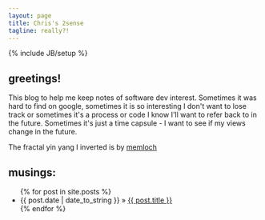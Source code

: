 ```yaml
---
layout: page
title: Chris's 2sense
tagline: really?!
---
```

{% include JB/setup %}


## greetings!

This blog to help me keep notes of software dev interest.  Sometimes it was hard to find on google, sometimes it is so interesting I don't want to lose track or sometimes it's a process or code I know I'll want to refer back to in the future.  Sometimes it's just a time capsule - I want to see if my views change in the future.
  
The fractal yin yang I inverted is by [memloch](http://memloch.deviantart.com/art/Yin-Yang-Fractal-94871319)
  


## musings:

<ul class="posts">
  {% for post in site.posts %}
    <li><span>{{ post.date | date_to_string }}</span> &raquo; <a href="{{ BASE_PATH }}{{ post.url }}">{{ post.title }}</a></li>
  {% endfor %}
</ul>

